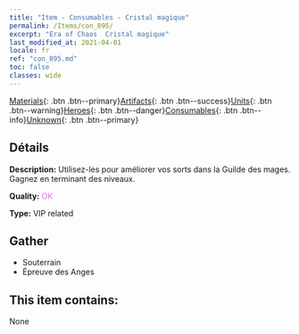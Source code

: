 ```yaml
---
title: "Item - Consumables - Cristal magique"
permalink: /Items/con_895/
excerpt: "Era of Chaos  Cristal magique"
last_modified_at: 2021-04-01
locale: fr
ref: "con_895.md"
toc: false
classes: wide
---
```

 [Materials](/fr/Items/){: .btn .btn--primary}[Artifacts](/fr/Items/Artifacts/){: .btn .btn--success}[Units](/fr/Items/Units/){: .btn .btn--warning}[Heroes](/fr/Items/Heroes/){: .btn .btn--danger}[Consumables](/fr/Items/Consumables/){: .btn .btn--info}[Unknown](/fr/Items/Unknown/){: .btn .btn--primary}

## Détails
 **Description:** Utilisez-les pour améliorer vos sorts dans la Guilde des mages. Gagnez en terminant des niveaux.

 **Quality:** <span style="color: #DA70D6">OK</span>

 **Type:** VIP related

## Gather

*    Souterrain 
*    Épreuve des Anges 

## This item contains:

  None


